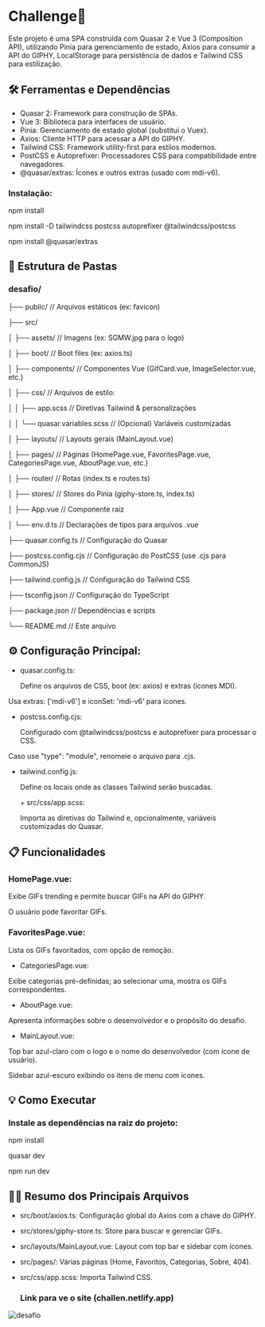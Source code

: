 <h1>Challenge🚀</h1> 
<p>Este projeto é uma SPA construída com Quasar 2 e Vue 3 (Composition API), utilizando Pinia para gerenciamento de estado, Axios para consumir a API do GIPHY, LocalStorage para persistência de dados e Tailwind CSS para estilização.</p>

## 🛠️ Ferramentas e Dependências

+ Quasar 2: Framework para construção de SPAs.
+ Vue 3: Biblioteca para interfaces de usuário.
+ Pinia: Gerenciamento de estado global (substitui o Vuex).
+ Axios: Cliente HTTP para acessar a API do GIPHY.
+ Tailwind CSS: Framework utility-first para estilos modernos.
+ PostCSS e Autoprefixer: Processadores CSS para compatibilidade entre navegadores.
+ @quasar/extras: Ícones e outros extras (usado com mdi-v6).

### Instalação:
<p>npm install</p>
<p>npm install -D tailwindcss postcss autoprefixer @tailwindcss/postcss</p>
<p>npm install @quasar/extras</p>

## 📂 Estrutura de Pastas
### desafio/
<p>├── public/            // Arquivos estáticos (ex: favicon)</p>
<p>├── src/</p>
<p>│   ├── assets/        // Imagens (ex: SGMW.jpg para o logo)</p>
<p>│   ├── boot/          // Boot files (ex: axios.ts)</p>
<p>│   ├── components/    // Componentes Vue (GifCard.vue, ImageSelector.vue, etc.)</p>
<p>│   ├── css/           // Arquivos de estilo: </p>
<p>│   │   ├── app.scss   // Diretivas Tailwind & personalizações</p>
<p>│   │   └── quasar.variables.scss  // (Opcional) Variáveis customizadas</p>
<p>│   ├── layouts/       // Layouts gerais (MainLayout.vue)</p>
<p>│   ├── pages/         // Páginas (HomePage.vue, FavoritesPage.vue, CategoriesPage.vue, AboutPage.vue, etc.)</p>
<p>│   ├── router/        // Rotas (index.ts e routes.ts)</p>
<p>│   ├── stores/        // Stores do Pinia (giphy-store.ts, index.ts)</p>
<p>│   ├── App.vue        // Componente raiz</p>
<p>│   └── env.d.ts       // Declarações de tipos para arquivos .vue</p>
<p>├── quasar.config.ts   // Configuração do Quasar</p>
<p>├── postcss.config.cjs // Configuração do PostCSS (use .cjs para CommonJS)</p>
<p>├── tailwind.config.js // Configuração do Tailwind CSS</p>
<p>├── tsconfig.json      // Configuração do TypeScript</p>
<p>├── package.json       // Dependências e scripts</p>
<p>└── README.md          // Este arquivo</p>

## ⚙️ Configuração Principal: 
+ quasar.config.ts:
  <p>Define os arquivos de CSS, boot (ex: axios) e extras (ícones MDI).

Usa extras: ['mdi-v6'] e iconSet: 'mdi-v6' para ícones.</p>
+ postcss.config.cjs:
  <p>Configurado com @tailwindcss/postcss e autoprefixer para processar o CSS.

Caso use "type": "module", renomeie o arquivo para .cjs.</p>
+ tailwind.config.js:
  <p>Define os locais onde as classes Tailwind serão buscadas.</p>
  + src/css/app.scss:
  <p>Importa as diretivas do Tailwind e, opcionalmente, variáveis customizadas do Quasar.</p>

## 📋 Funcionalidades
### HomePage.vue:
<p>Exibe GIFs trending e permite buscar GIFs na API do GIPHY.

O usuário pode favoritar GIFs.</p>
### FavoritesPage.vue:
<p>Lista os GIFs favoritados, com opção de remoção.</p>

+ CategoriesPage.vue:
  
<p>Exibe categorias pré-definidas; ao selecionar uma, mostra os GIFs correspondentes.</p>

+ AboutPage.vue:
  
<p>Apresenta informações sobre o desenvolvedor e o propósito do desafio.</p>

+ MainLayout.vue:
  
<p>Top bar azul-claro com o logo e o nome do desenvolvedor (com ícone de usuário).

Sidebar azul-escuro exibindo os itens de menu com ícones.</p>

## 💡 Como Executar
### Instale as dependências na raiz do projeto:
<p>npm install</p>
<p>quasar dev</p>
<p>npm run dev</p>

## 👨‍💻 Resumo dos Principais Arquivos
+ src/boot/axios.ts: Configuração global do Axios com a chave do GIPHY.
+ src/stores/giphy-store.ts: Store para buscar e gerenciar GIFs.
+ src/layouts/MainLayout.vue: Layout com top bar e sidebar com ícones.
+ src/pages/: Várias páginas (Home, Favoritos, Categorias, Sobre, 404).
+ src/css/app.scss: Importa Tailwind CSS.

  ### Link para ve o site (challen.netlify.app)

![desafio](https://github.com/user-attachments/assets/e0362d0c-e92e-47f4-aeb4-c416e061a3df)



